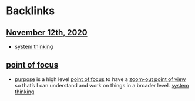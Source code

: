 
# Backlinks
## [November 12th, 2020](<November 12th, 2020.md>)
- [system thinking](<system thinking.md>)

## [point of focus](<point of focus.md>)
- [purpose](<purpose.md>) is a high level [point of focus](<point of focus.md>) to have a [zoom-out point of view](<zoom-out point of view.md>) so that’s I can understand and work on things in a broader level. [system thinking](<system thinking.md>)

